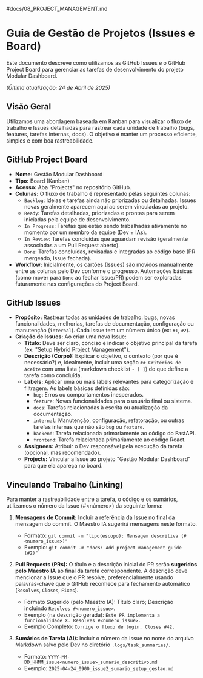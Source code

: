 #docs/08_PROJECT_MANAGEMENT.md
# Guia de Gestão de Projetos (Issues e Board)

Este documento descreve como utilizamos as GitHub Issues e o GitHub Project Board para gerenciar as tarefas de desenvolvimento do projeto Modular Dashboard.

*(Última atualização: 24 de Abril de 2025)*

## Visão Geral

Utilizamos uma abordagem baseada em Kanban para visualizar o fluxo de trabalho e Issues detalhadas para rastrear cada unidade de trabalho (bugs, features, tarefas internas, docs). O objetivo é manter um processo eficiente, simples e com boa rastreabilidade.

## GitHub Project Board

* **Nome:** Gestão Modular Dashboard
* **Tipo:** Board (Kanban)
* **Acesso:** Aba "Projects" no repositório GitHub.
* **Colunas:** O fluxo de trabalho é representado pelas seguintes colunas:
    * `Backlog`: Ideias e tarefas ainda não priorizadas ou detalhadas. Issues novas geralmente aparecem aqui ao serem vinculadas ao projeto.
    * `Ready`: Tarefas detalhadas, priorizadas e prontas para serem iniciadas pela equipe de desenvolvimento.
    * `In Progress`: Tarefas que estão sendo trabalhadas ativamente no momento por um membro da equipe (Dev + IAs).
    * `In Review`: Tarefas concluídas que aguardam revisão (geralmente associadas a um Pull Request aberto).
    * `Done`: Tarefas concluídas, revisadas e integradas ao código base (PR mergeado, Issue fechada).
* **Workflow:** Inicialmente, os cartões (Issues) são movidos manualmente entre as colunas pelo Dev conforme o progresso. Automações básicas (como mover para `Done` ao fechar Issue/PR) podem ser exploradas futuramente nas configurações do Project Board.

## GitHub Issues

* **Propósito:** Rastrear todas as unidades de trabalho: bugs, novas funcionalidades, melhorias, tarefas de documentação, configuração ou manutenção (`internal`). Cada Issue tem um número único (ex: `#1`, `#2`).
* **Criação de Issues:** Ao criar uma nova Issue:
    * **Título:** Deve ser claro, conciso e indicar o objetivo principal da tarefa (ex: "Setup Hybrid Project Management").
    * **Descrição (Corpo):** Explicar o objetivo, o contexto (por que é necessário?) e, idealmente, incluir uma seção `## Critérios de Aceite` com uma lista (markdown checklist ` - [ ] `) do que define a tarefa como concluída.
    * **Labels:** Aplicar uma ou mais labels relevantes para categorização e filtragem. As labels básicas definidas são:
        * `bug`: Erros ou comportamentos inesperados.
        * `feature`: Novas funcionalidades para o usuário final ou sistema.
        * `docs`: Tarefas relacionadas à escrita ou atualização da documentação.
        * `internal`: Manutenção, configuração, refatoração, ou outras tarefas internas que não são `bug` ou `feature`.
        * `backend`: Tarefa relacionada primariamente ao código do FastAPI.
        * `frontend`: Tarefa relacionada primariamente ao código React.
    * **Assignees:** Atribuir o Dev responsável pela execução da tarefa (opcional, mas recomendado).
    * **Projects:** Vincular a Issue ao projeto "Gestão Modular Dashboard" para que ela apareça no board.

## Vinculando Trabalho (Linking)

Para manter a rastreabilidade entre a tarefa, o código e os sumários, utilizamos o número da Issue (#<número>) da seguinte forma:

1.  **Mensagens de Commit:** Incluir a referência da Issue no final da mensagem do commit. O Maestro IA sugerirá mensagens neste formato.
    * Formato: `git commit -m "tipo(escopo): Mensagem descritiva (#<numero_issue>)"`
    * Exemplo: `git commit -m "docs: Add project management guide (#2)"`

2.  **Pull Requests (PRs):** O título e a descrição inicial do PR serão **sugeridos pelo Maestro IA** ao final da tarefa correspondente. A descrição deve mencionar a Issue que o PR resolve, preferencialmente usando palavras-chave que o GitHub reconhece para fechamento automático (`Resolves`, `Closes`, `Fixes`).
    * Formato Sugerido (pelo Maestro IA): Título claro; Descrição incluindo `Resolves #<numero_issue>`.
    * Exemplo (na descrição gerada): `Este PR implementa a funcionalidade X. Resolves #<numero_issue>.`
    * Exemplo Completo: `Corrige o fluxo de login. Closes #42.`

3.  **Sumários de Tarefa (AI):** Incluir o número da Issue no nome do arquivo Markdown salvo pelo Dev no diretório `.logs/task_summaries/`.
    * Formato: `YYYY-MM-DD_HHMM_issue<numero_issue>_sumario_descritivo.md`
    * Exemplo: `2025-04-24_0900_issue2_sumario_setup_gestao.md`